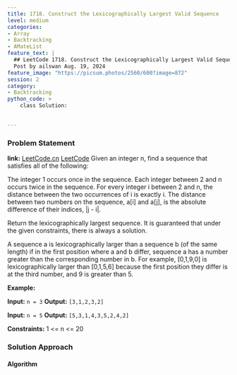 ```yaml
---
title: 1718. Construct the Lexicographically Largest Valid Sequence
level: medium
categories:
- Array
- Backtracking
- AMateList
feature_text: |
  ## LeetCode 1718. Construct the Lexicographically Largest Valid Sequence
  Post by ailswan Aug. 19, 2024
feature_image: "https://picsum.photos/2560/600?image=872"
session: 2
category:
- Backtracking
python_code: >
    class Solution:
   

---
```


### Problem Statement
**link:**
[LeetCode.cn](https://leetcode.cn/problems/construct-the-lexicographically-largest-valid-sequence/)
[LeetCode](https://leetcode.com/construct-the-lexicographically-largest-valid-sequence/)
Given an integer n, find a sequence that satisfies all of the following:

The integer 1 occurs once in the sequence.
Each integer between 2 and n occurs twice in the sequence.
For every integer i between 2 and n, the distance between the two occurrences of i is exactly i.
The distance between two numbers on the sequence, a[i] and a[j], is the absolute difference of their indices, |j - i|.

Return the lexicographically largest sequence. It is guaranteed that under the given constraints, there is always a solution.

A sequence a is lexicographically larger than a sequence b (of the same length) if in the first position where a and b differ, sequence a has a number greater than the corresponding number in b. For example, [0,1,9,0] is lexicographically larger than [0,1,5,6] because the first position they differ is at the third number, and 9 is greater than 5.


**Example:**

**Input:** `n = 3`
**Output:** `[3,1,2,3,2]`

**Input:** `n = 5`
**Output:** `[5,3,1,4,3,5,2,4,2]`


**Constraints:**
1 <= n <= 20

### Solution Approach
 
#### Algorithm
 